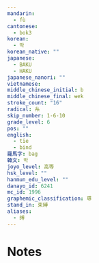 ```yaml
---
mandarin:
  - fù
cantonese:
  - bok3
korean:
  - 박
korean_native: ""
japanese:
  - BAKU
  - HAKU
japanese_nanori: ""
vietnamese:
middle_chinese_initial: b
middle_chinese_final: ʉɐk
stroke_count: "16"
radical: 糸
skip_number: 1-6-10
grade_level: 6
pos: ""
english:
  - tie
  - bind
羅馬字: bag
韓文: 박
joyo_level: 高等
hsk_level: ""
hanmun_edu_level: ""
danayo_id: 6241
mc_id: 1996
graphemic_classification: 尃
stand_in: 束縛
aliases:
  - 缚
---
```


# Notes
